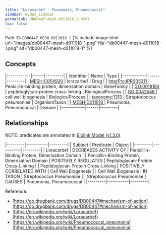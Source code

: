 ```yaml
---
title: "Loracarbef - Pneumonia, Pneumococcal"
sidebar: mydoc_sidebar
permalink: db00447-mesh-d011018-1.html
toc: false 
---
```



Path ID: `DB00447_MESH_D011018_1`
{% include image.html url="images/db00447-mesh-d011018-1.png" file="db00447-mesh-d011018-1.png" alt="db00447-mesh-d011018-1" %}

## Concepts

|------------|------|---------|
| Identifier | Name | Type    |
|------------|------|---------|
| <a href="https://identifiers.org/MESH:C054920">MESH:C054920 </a> | loracarbef | Drug |
| <a href="https://identifiers.org/InterPro:IPR005311">InterPro:IPR005311 </a> | Penicillin-binding protein, dimerisation domain | GeneFamily |
| <a href="https://identifiers.org/GO:0018104">GO:0018104 </a> | peptidoglycan-protein cross-linking | BiologicalProcess |
| <a href="https://identifiers.org/GO:0042546">GO:0042546 </a> | cell wall biogenesis | BiologicalProcess |
| <a href="https://identifiers.org/taxonomy:1313">taxonomy:1313 </a> | Streptococcus pneumoniae | OrganismTaxon |
| <a href="https://identifiers.org/MESH:D011018">MESH:D011018 </a> | Pneumonia, Pneumococcal | Disease |
|------------|------|---------|

## Relationships


NOTE: predicates are annotated in <a href="https://github.com/biolink/biolink-model/releases/tag/v1.3.0">Biolink Model (v1.3.0)</a>

|---------|-----------|---------|
| Subject | Predicate | Object  |
|---------|-----------|---------|
| Loracarbef | DECREASES ACTIVITY OF | Penicillin-Binding Protein, Dimerisation Domain |
| Penicillin-Binding Protein, Dimerisation Domain | POSITIVELY REGULATES | Peptidoglycan-Protein Cross-Linking |
| Peptidoglycan-Protein Cross-Linking | POSITIVELY CORRELATED WITH | Cell Wall Biogenesis |
| Cell Wall Biogenesis | IN TAXON | Streptococcus Pneumoniae |
| Streptococcus Pneumoniae | CAUSES | Pneumonia, Pneumococcal |
|---------|-----------|---------|

Reference: 
  - [https://go.drugbank.com/drugs/DB00447#mechanism-of-action](https://go.drugbank.com/drugs/DB00447#mechanism-of-action)
  - [https://en.wikipedia.org/wiki/Loracarbef](https://en.wikipedia.org/wiki/Loracarbef)
  - [https://en.wikipedia.org/wiki/Pneumococcal_pneumonia](https://en.wikipedia.org/wiki/Pneumococcal_pneumonia)
